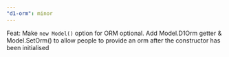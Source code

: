 ```yaml
---
"d1-orm": minor
---
```


Feat: Make `new Model()` option for ORM optional. Add Model.D1Orm getter & Model.SetOrm() to allow people to provide an orm after the constructor has been initialised
